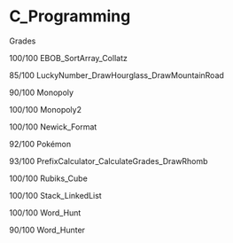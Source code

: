 # C_Programming

Grades 

100/100 EBOB_SortArray_Collatz

85/100 LuckyNumber_DrawHourglass_DrawMountainRoad

90/100 Monopoly

100/100 Monopoly2

100/100 Newick_Format

92/100 Pokémon

93/100 PrefixCalculator_CalculateGrades_DrawRhomb

100/100 Rubiks_Cube

100/100 Stack_LinkedList

100/100 Word_Hunt

90/100 Word_Hunter

